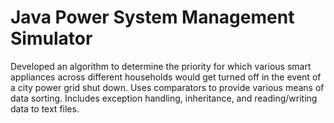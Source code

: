 # Java Power System Management Simulator
 Developed an algorithm to determine the priority for which various smart appliances across different households would get turned off in the event of a city power grid shut down. Uses comparators to provide various means of data sorting. Includes exception handling, inheritance, and reading/writing data to text files.

